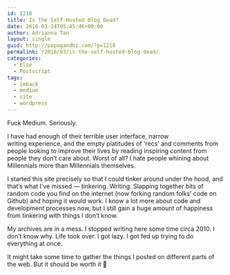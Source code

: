 ```yaml
---
id: 1218
title: Is the Self-Hosted Blog Dead?
date: 2016-03-24T05:45:46+00:00
author: Adrianna Tan
layout: single
guid: http://popagandhi.com/?p=1218
permalink: /2016/03/is-the-self-hosted-blog-dead/
categories:
  - Else
  - Postscript
tags:
  - imback
  - medium
  - site
  - wordpress
---
```

Fuck Medium. Seriously.

I have had enough of their terrible user interface, narrow writing experience, and the empty platitudes of &#8216;recs&#8217; and comments from people looking to improve their lives by reading inspiring content from people they don&#8217;t care about. Worst of all? I hate people whining about Millennials more than Millennials themselves.

I started this site precisely so that I could tinker around under the hood, and that&#8217;s what I&#8217;ve missed — tinkering. Writing. Slapping together bits of random code you find on the internet (now forking random folks&#8217; code on Github) and hoping it would work. I know a lot more about code and development processes now, but I still gain a huge amount of happiness from tinkering with things I don&#8217;t know.

My archives are in a mess. I stopped writing here some time circa 2010. I don&#8217;t know why. Life took over. I got lazy. I got fed up trying to do everything at once.

It might take some time to gather the things I posted on different parts of the web. But it should be worth it 🙂

